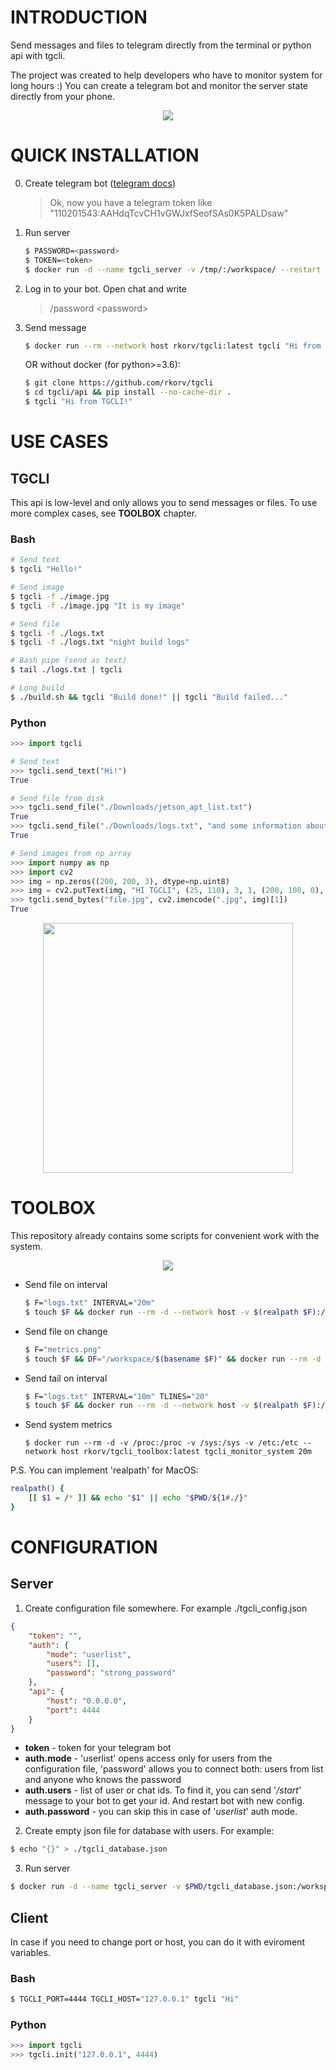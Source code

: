 # INTRODUCTION

Send messages and files to telegram directly from the terminal or python api with tgcli.

The project was created to help developers who have to monitor system for long hours :) You can create a telegram bot and monitor the server state directly from your phone.

<p align="center">
  <img src="https://drive.google.com/uc?export=view&id=1no-9WBDDwFhYB49mT0QGliLwBUJtpMUz" />
</p>


# QUICK INSTALLATION
0. Create telegram bot ([telegram docs](https://core.telegram.org/bots#6-botfather))
    > Ok, now you have a telegram token like "110201543:AAHdqTcvCH1vGWJxfSeofSAs0K5PALDsaw"

1. Run server
    ```bash
    $ PASSWORD=<password>
    $ TOKEN=<token>
    $ docker run -d --name tgcli_server -v /tmp/:/workspace/ --restart always -p 4444:4444 rkorv/tgcli:latest tgcli_server --token $TOKEN --auth_mode password --auth_password $PASSWORD
    ```

2. Log in to your bot. Open chat and write
    > /password \<password\>

3. Send message
    ```bash
    $ docker run --rm --network host rkorv/tgcli:latest tgcli "Hi from TGCLI"
    ```

    OR without docker (for python>=3.6):
    ```bash
    $ git clone https://github.com/rkorv/tgcli
    $ cd tgcli/api && pip install --no-cache-dir .
    $ tgcli "Hi from TGCLI!"
    ```

# USE CASES
## TGCLI

This api is low-level and only allows you to send messages or files. To use more complex cases, see **TOOLBOX** chapter.

### Bash
```bash
# Send text
$ tgcli "Hello!"

# Send image
$ tgcli -f ./image.jpg
$ tgcli -f ./image.jpg "It is my image"

# Send file
$ tgcli -f ./logs.txt
$ tgcli -f ./logs.txt "night build logs"

# Bash pipe (send as text)
$ tail ./logs.txt | tgcli

# Long build
$ ./build.sh && tgcli "Build done!" || tgcli "Build failed..."
```

### Python
```python
>>> import tgcli

# Send text
>>> tgcli.send_text("Hi!")
True

# Send file from disk
>>> tgcli.send_file("./Downloads/jetson_apt_list.txt")
True
>>> tgcli.send_file("./Downloads/logs.txt", "and some information about this")
True

# Send images from np array
>>> import numpy as np
>>> import cv2
>>> img = np.zeros((200, 200, 3), dtype=np.uint8)
>>> img = cv2.putText(img, "HI TGCLI", (25, 110), 3, 1, (200, 100, 0), 2)
>>> tgcli.send_bytes("file.jpg", cv2.imencode(".jpg", img)[1])
True
```

<p align="center">
  <img src="https://drive.google.com/uc?export=view&id=1GIgqf-j8sAOQonivLtc5d7VcbddpxB45" height=400 />
</p>

# TOOLBOX

This repository already contains some scripts for convenient work with the system.

<p align="center">
  <img src="https://drive.google.com/uc?export=view&id=1SsGj5cLi1OOT8TNGeP3DXb_Bc7Tq-GJ9" />
</p>


- Send file on interval
    ```bash
    $ F="logs.txt" INTERVAL="20m"
    $ touch $F && docker run --rm -d --network host -v $(realpath $F):/workspace/$(basename "$F") rkorv/tgcli_toolbox:latest tgcli_monitor_file -f $(basename "$F") $INTERVAL
    ```
- Send file on change
    ```bash
    $ F="metrics.png"
    $ touch $F && DF="/workspace/$(basename $F)" && docker run --rm -d --network host -v $(realpath $F):$DF rkorv/tgcli_toolbox:latest bash -c "while :; do inotifywait $DF; tgcli -f $DF \"File '$F' was changed\"; done;"
    ```
- Send tail on interval
    ```bash
    $ F="logs.txt" INTERVAL="10m" TLINES="20"
    $ touch $F && docker run --rm -d --network host -v $(realpath $F):/workspace/$(basename "$F") rkorv/tgcli_toolbox:latest tgcli_monitor_tail -f $(basename "$F") -l $TLINES $INTERVAL
    ```
- Send system metrics
    ```
    $ docker run --rm -d -v /proc:/proc -v /sys:/sys -v /etc:/etc --network host rkorv/tgcli_toolbox:latest tgcli_monitor_system 20m
    ```

P.S. You can implement 'realpath' for MacOS:
```bash
realpath() {
    [[ $1 = /* ]] && echo "$1" || echo "$PWD/${1#./}"
}
```

# CONFIGURATION
## Server

1. Create configuration file somewhere. For example ./tgcli_config.json
```json
{
    "token": "",
    "auth": {
        "mode": "userlist",
        "users": [],
        "password": "strong_password"
    },
    "api": {
        "host": "0.0.0.0",
        "port": 4444
    }
}
```

* **token** - token for your telegram bot
* **auth.mode** - 'userlist' opens access only for users from the configuration
            file, 'password' allows you to connect both: users from list and
            anyone who knows the password
* **auth.users** - list of user or chat ids. To find it, you can send '*/start*' message to your bot to get your id. And restart bot with new config.
* **auth.password** - you can skip this in case of '*userlist*' auth mode.

2. Create empty json file for database with users. For example:
```bash
$ echo "{}" > ./tgcli_database.json
```

3. Run server
```bash
$ docker run -d --name tgcli_server -v $PWD/tgcli_database.json:/workspace/tgcli_database.json -v $PWD/tgcli_config.json:/workspace/tgcli_config.json --restart always -p 4444:4444 rkorv/tgcli_server:latest tgcli_server
```

## Client
In case if you need to change port or host, you can do it with eviroment variables.

### Bash
```bash
$ TGCLI_PORT=4444 TGCLI_HOST="127.0.0.1" tgcli "Hi"
```

### Python
```python
>>> import tgcli
>>> tgcli.init("127.0.0.1", 4444)
```
